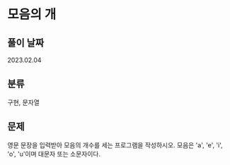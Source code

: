 # 모음의 개

## 풀이 날짜
2023.02.04

## 분류
구현, 문자열

## 문제
영문 문장을 입력받아 모음의 개수를 세는 프로그램을 작성하시오. 모음은 'a', 'e', 'i', 'o', 'u'이며 대문자 또는 소문자이다.